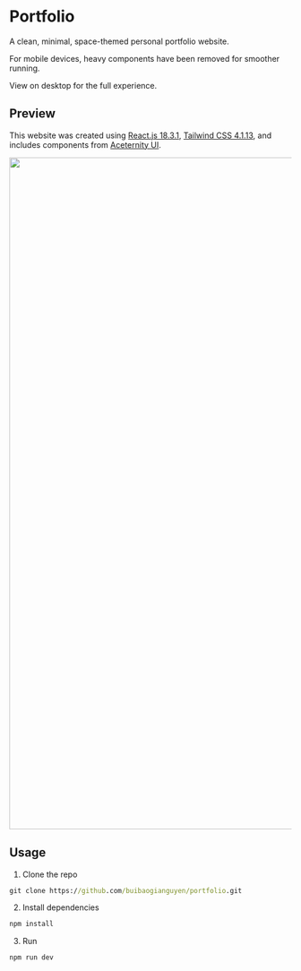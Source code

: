 # Portfolio

A clean, minimal, space-themed personal portfolio website.

For mobile devices, heavy components have been removed for smoother running.

View on desktop for the full experience.

## Preview

This website was created using [React.js 18.3.1](https://react.dev/), [Tailwind CSS 4.1.13](https://tailwindcss.com/), and includes components from [Aceternity UI](https://ui.aceternity.com/components).

<p align="center">
<img src="https://i.postimg.cc/2SjF7jt2/Thi-t-k-ch-a-c-t-n-4.png" width="1200">
</p>

## Usage

1. Clone the repo
```cmd
git clone https://github.com/buibaogianguyen/portfolio.git
```

2. Install dependencies
```cmd
npm install
```

3. Run
```cmd
npm run dev
```
